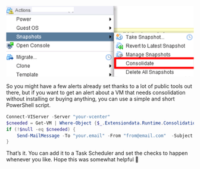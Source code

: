 ![](images/powershell/consolidation.png)

So you might have a few alerts already set thanks to a lot of public tools out there, but if you want to get an alert about a VM that needs consolidation without installing or buying anything, you can use a simple and short PowerShell script.

```powershell
Connect-VIServer -Server "your-vcenter"
$cneeded = Get-VM | Where-Object {$_.Extensiondata.Runtime.ConsolidationNeeded}
if (!$null -eq $cneeded) {
    Send-MailMessage -To "your.email" -From "from@email.com"  -Subject "Consolidation Needed!" -Body "$cneeded" -SmtpServer "server-here" -Port 25
}
```

That’s it. You can add it to a Task Scheduler and set the checks to happen whenever you like.
Hope this was somewhat helpful 🙂